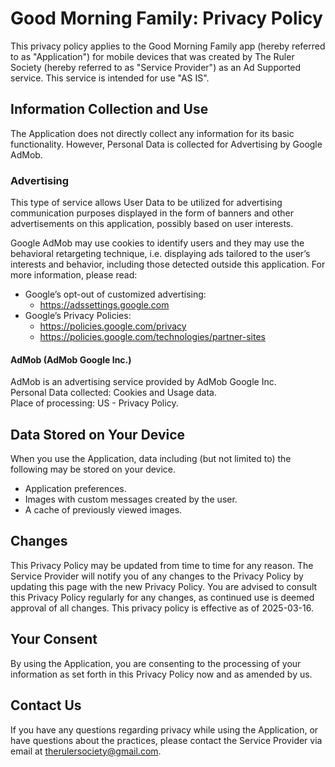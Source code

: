 # Good Morning Family: Privacy Policy

This privacy policy applies to the Good Morning Family app (hereby referred to as "Application") for mobile devices that was created by The Ruler Society (hereby referred to as "Service Provider") as an Ad Supported service. This service is intended for use "AS IS".

## Information Collection and Use
The Application does not directly collect any information for its basic functionality. However, Personal Data is collected for Advertising by Google AdMob.

### Advertising

This type of service allows User Data to be utilized for advertising communication purposes displayed in the form of banners and other advertisements on this application, possibly based on user interests.

Google AdMob may use cookies to identify users and they may use the behavioral retargeting technique, i.e. displaying ads tailored to the user’s interests and behavior, including those detected outside this application. For more information, please read:

- Google’s opt-out of customized advertising:
    - https://adssettings.google.com
- Google’s Privacy Policies:
    - https://policies.google.com/privacy
    - https://policies.google.com/technologies/partner-sites

#### AdMob (AdMob Google Inc.)

AdMob is an advertising service provided by AdMob Google Inc.  
Personal Data collected: Cookies and Usage data.  
Place of processing: US - Privacy Policy.  

## Data Stored on Your Device

When you use the Application, data including (but not limited to) the 
following may be stored on your device.

- Application preferences.
- Images with custom messages created by the user.
- A cache of previously viewed images.

## Changes

This Privacy Policy may be updated from time to time for any reason. The Service Provider will notify you of any changes to the Privacy Policy by updating this page with the new Privacy Policy. You are advised to consult this Privacy Policy regularly for any changes, as continued use is deemed approval of all changes. This privacy policy is effective as of 2025-03-16.

## Your Consent
By using the Application, you are consenting to the processing of your information as set forth in this Privacy Policy now and as amended by us.

## Contact Us

If you have any questions regarding privacy while using the Application, or have questions about the practices, please contact the Service Provider via email at therulersociety@gmail.com.

